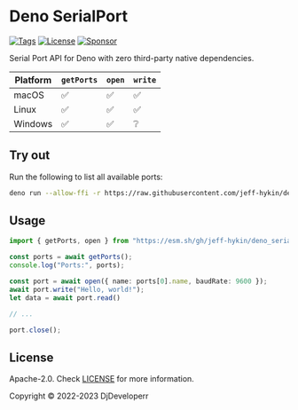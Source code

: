 # Deno SerialPort

[![Tags](https://img.shields.io/github/release/DjDeveloperr/deno_serial)](https://github.com/DjDeveloperr/deno_serial/releases)
[![License](https://img.shields.io/github/license/DjDeveloperr/deno_serial)](https://github.com/DjDeveloperr/deno_serial/blob/master/LICENSE)
[![Sponsor](https://img.shields.io/static/v1?label=Sponsor&message=%E2%9D%A4&logo=GitHub&color=%23fe8e86)](https://github.com/sponsors/DjDeveloperr)

Serial Port API for Deno with zero third-party native dependencies.

| Platform | `getPorts` | `open` |`write` |
| -------- | ---------- | ------ |------ |
| macOS    | ✅         | ✅     | ✅     |
| Linux    | ✅         | ✅     | ✅     |
| Windows  | ✅         | ✅     | ❔     |

## Try out

Run the following to list all available ports:

```sh
deno run --allow-ffi -r https://raw.githubusercontent.com/jeff-hykin/deno_serial/main/examples/print_ports.ts
```

## Usage

```ts
import { getPorts, open } from "https://esm.sh/gh/jeff-hykin/deno_serial/mod.ts";

const ports = await getPorts();
console.log("Ports:", ports);

const port = await open({ name: ports[0].name, baudRate: 9600 });
await port.write("Hello, world!");
let data = await port.read()

// ...

port.close();
```

## License

Apache-2.0. Check [LICENSE](./LICENSE) for more information.

Copyright © 2022-2023 DjDeveloperr

